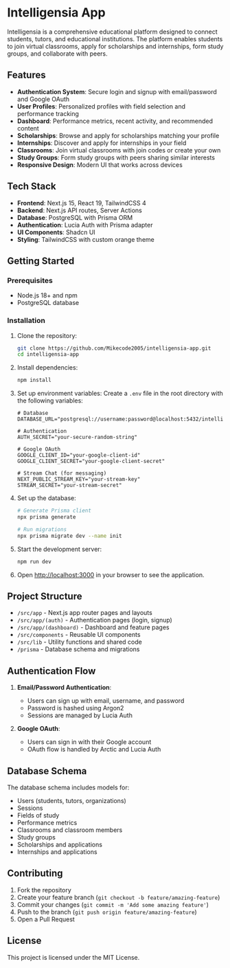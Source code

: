 # Intelligensia App

Intelligensia is a comprehensive educational platform designed to connect students, tutors, and educational institutions. The platform enables students to join virtual classrooms, apply for scholarships and internships, form study groups, and collaborate with peers.

## Features

- **Authentication System**: Secure login and signup with email/password and Google OAuth
- **User Profiles**: Personalized profiles with field selection and performance tracking
- **Dashboard**: Performance metrics, recent activity, and recommended content
- **Scholarships**: Browse and apply for scholarships matching your profile
- **Internships**: Discover and apply for internships in your field
- **Classrooms**: Join virtual classrooms with join codes or create your own
- **Study Groups**: Form study groups with peers sharing similar interests
- **Responsive Design**: Modern UI that works across devices

## Tech Stack

- **Frontend**: Next.js 15, React 19, TailwindCSS 4
- **Backend**: Next.js API routes, Server Actions
- **Database**: PostgreSQL with Prisma ORM
- **Authentication**: Lucia Auth with Prisma adapter
- **UI Components**: Shadcn UI
- **Styling**: TailwindCSS with custom orange theme

## Getting Started

### Prerequisites

- Node.js 18+ and npm
- PostgreSQL database

### Installation

1. Clone the repository:
   ```bash
   git clone https://github.com/Mikecode2005/intelligensia-app.git
   cd intelligensia-app
   ```

2. Install dependencies:
   ```bash
   npm install
   ```

3. Set up environment variables:
   Create a `.env` file in the root directory with the following variables:
   ```
   # Database
   DATABASE_URL="postgresql://username:password@localhost:5432/intelligensia"

   # Authentication
   AUTH_SECRET="your-secure-random-string"

   # Google OAuth
   GOOGLE_CLIENT_ID="your-google-client-id"
   GOOGLE_CLIENT_SECRET="your-google-client-secret"

   # Stream Chat (for messaging)
   NEXT_PUBLIC_STREAM_KEY="your-stream-key"
   STREAM_SECRET="your-stream-secret"
   ```

4. Set up the database:
   ```bash
   # Generate Prisma client
   npx prisma generate

   # Run migrations
   npx prisma migrate dev --name init
   ```

5. Start the development server:
   ```bash
   npm run dev
   ```

6. Open [http://localhost:3000](http://localhost:3000) in your browser to see the application.

## Project Structure

- `/src/app` - Next.js app router pages and layouts
- `/src/app/(auth)` - Authentication pages (login, signup)
- `/src/app/(dashboard)` - Dashboard and feature pages
- `/src/components` - Reusable UI components
- `/src/lib` - Utility functions and shared code
- `/prisma` - Database schema and migrations

## Authentication Flow

1. **Email/Password Authentication**:
   - Users can sign up with email, username, and password
   - Password is hashed using Argon2
   - Sessions are managed by Lucia Auth

2. **Google OAuth**:
   - Users can sign in with their Google account
   - OAuth flow is handled by Arctic and Lucia Auth

## Database Schema

The database schema includes models for:
- Users (students, tutors, organizations)
- Sessions
- Fields of study
- Performance metrics
- Classrooms and classroom members
- Study groups
- Scholarships and applications
- Internships and applications

## Contributing

1. Fork the repository
2. Create your feature branch (`git checkout -b feature/amazing-feature`)
3. Commit your changes (`git commit -m 'Add some amazing feature'`)
4. Push to the branch (`git push origin feature/amazing-feature`)
5. Open a Pull Request

## License

This project is licensed under the MIT License.